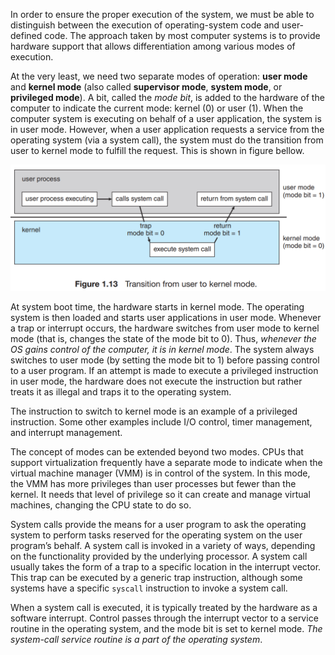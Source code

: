 In order to ensure the proper execution of the system, we must be able to distinguish between the execution of operating-system code and user-defined code. The approach taken by most computer systems is to provide hardware support that allows differentiation among various modes of execution.

At the very least, we need two separate modes of operation: **user mode** and **kernel mode** (also called **supervisor mode**, **system mode**, or **privileged mode**). A bit, called the *mode bit*, is added to the hardware of the computer to indicate the current mode: kernel (0) or user (1). When the computer system is executing on behalf of a user application, the system is in user mode. However, when a user application requests a service from the operating system (via a system call), the system must do the transition from user to kernel mode to fulfill the request. This is shown in figure bellow.

![dual-mode](dual-mode.png)


At system boot time, the hardware starts in kernel mode. The operating system is then loaded and starts user applications in user mode. Whenever a trap or interrupt occurs, the hardware switches from user mode to kernel mode (that is, changes the state of the mode bit to 0). Thus, *whenever the OS gains control of the computer, it is in kernel mode*. The system always switches to user mode (by setting the mode bit to 1) before passing control to a user program. If an attempt is made to execute a privileged instruction in user mode, the hardware does not execute the instruction but rather treats it as illegal and traps it to the operating system.

The instruction to switch to kernel mode is an example of a privileged instruction. Some other examples include I/O control, timer management, and interrupt management. 

The concept of modes can be extended beyond two modes. CPUs that support virtualization frequently have a separate mode to indicate when the virtual machine manager (VMM) is in control of the system. In this mode, the VMM has more privileges than user processes but fewer than the kernel. It needs that level of privilege so it can create and manage virtual machines, changing the CPU state to do so.

System calls provide the means for a user program to ask the operating system to perform tasks reserved for the operating system on the user program’s behalf. A system call is invoked in a variety of ways, depending on the functionality provided by the underlying processor. A system call usually takes the form of a trap to a specific location in the interrupt vector. This trap can be executed by a generic trap instruction, although some systems have a specific `syscall` instruction to invoke a system call.

When a system call is executed, it is typically treated by the hardware as a software interrupt. Control passes through the interrupt vector to a service routine in the operating system, and the mode bit is set to kernel mode. *The system-call service routine is a part of the operating system*.